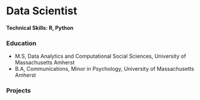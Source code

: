 # Data Scientist

#### Technical Skills: R, Python

### Education
- M.S, Data Analytics and Computational Social Sciences, University of Massachusetts Amherst
- B.A, Communications, Minor in Psychology, University of Massachusetts Amherst 

### Projects

